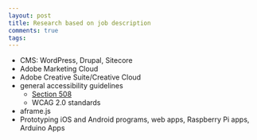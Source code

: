 ```yaml
---
layout: post
title: Research based on job description
comments: true
tags:
---
```


<!--more-->

- CMS: WordPress, Drupal, Sitecore
- Adobe Marketing Cloud
- Adobe Creative Suite/Creative Cloud
- general accessibility guidelines
  + [Section 508](http://www.section508.gov/)
  + WCAG 2.0 standards
- aframe.js
- Prototyping iOS and Android programs, web apps, Raspberry Pi apps, Arduino Apps
